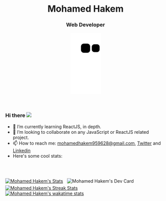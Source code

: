 <!-- ### Hi there ✋! -->

<div align="center"> 
  <h1>Mohamed Hakem</h1>
  <h3>Web Developer</h3> 
  
  ![Snake animation](https://github.com/MohamedHakem/MohamedHakem/blob/output/github-contribution-grid-snake.svg)

<br/>

  <div align="left">
  
  ### Hi there   <img src="https://media.giphy.com/media/hvRJCLFzcasrR4ia7z/giphy.gif" width="28"/>

  - 🌱 I’m currently learning ReactJS, in depth.
  - 👯 I’m looking to collaborate on any JavaScript or ReactJS related project.
  - 📫 How to reach me: mohamedhakem959628@gmail.com, [Twitter](https://twitter.com/mohamedhakem_se) and [Linkedin](https://www.linkedin.com/in/mohamed-hakem-se)
  - Here's some cool stats:
  
  </div>
</div>

<br/><br/>

<a href="https://app.daily.dev/mohamedhakem">
    <img src="https://api.daily.dev/devcards/6383c6c5e45d4792b8560faf61db4477.png?r=u9b" 
      align="right"
      width="310" 
      title="Mohamed Hakem's Dev Card"
      alt="Mohamed Hakem's Dev Card"/>
</a>

<a href="https://github.com/anuraghazra/github-readme-stats">
   <img src="https://github-stats-teal.vercel.app/api?username=MohamedHakem&bg_color=0d1117&text_color=b4bbc1&icon_color=8b949e&title_color=c9d1d9&show_icons=true&border_color=30363d&&layout=compact&count_private=true&include_all_commits=true&hide=issues" 
     width="500"
     alt="Mohamed Hakem's Stats"/>
</a>
 
<br/>

<a href="https://github.com/anuraghazra/github-readme-stats">
 <img src="http://github-readme-streak-stats.herokuapp.com?user=MohamedHakem&theme=dark&hide_border=true&border=30363d&date_format=M%20j%5B%2C%20Y%5D&background=0D1117&ring=ABB2BA&fire=ABB2BA&currStreakLabel=ABB2BA&sideLabels=ABB2BA&sideNums=ABB2BA&dates=ABB2BA&stroke=ABB2BA&currStreakNum=ABB2BA)](https://git.io/streak-stats" 
  align="middle" 
  width="500"
   padding="10"
   alt="Mohamed Hakem's Streak Stats"/>
</a>

<br/>

<a href="https://github.com/anuraghazra/github-readme-stats">
   <img src="https://github-readme-stats.vercel.app/api/wakatime?username=MohamedHakem&bg_color=0d1117&text_color=b4bbc1&icon_color=8b949e&title_color=c9d1d9&show_icons=true&border_color=30363d&layout=compact&langs_count=10" 
     width="500"
     alt="Mohamed Hakem's wakatime stats"/>
</a>

<br/><br/>
